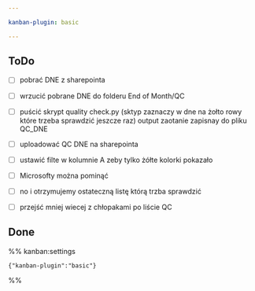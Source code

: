```yaml
---

kanban-plugin: basic

---
```


## ToDo

- [ ] pobrać DNE z sharepointa
- [ ] wrzucić pobrane DNE do folderu End of Month/QC
- [ ] puścić skrypt quality check.py (sktyp zaznaczy w dne na żołto rowy które trzeba sprawdzić jeszcze raz) output zaotanie zapisnay do pliku QC_DNE
- [ ] uploadować QC DNE na sharepointa
- [ ] ustawić filte w kolumnie A zeby tylko żółte kolorki pokazało
- [ ] Microsofty można pominąć
- [ ] no i otrzymujemy ostateczną listę którą trzba sprawdzić
- [ ] przejść mniej wiecej z chłopakami po liście QC


## Done





%% kanban:settings
```
{"kanban-plugin":"basic"}
```
%%